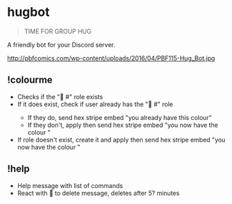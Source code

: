 # hugbot

> TIME FOR GROUP HUG

A friendly bot for your Discord server.

http://pbfcomics.com/wp-content/uploads/2016/04/PBF115-Hug_Bot.jpg

## !colourme <hex>

 - Checks if the "🎨 #<hex>" role exists
 - If it does exist, check if user already has the "🎨 #<hex>" role
   - If they do, send hex stripe embed "you already have this colour"
   - If they don't, apply then send hex stripe embed "you now have the colour <hex>"
 - If role doesn't exist, create it and apply then send hex stripe embed "you now have the colour <hex>"

## !help

 - Help message with list of commands
 - React with :red_circle: to delete message, deletes after 5? minutes